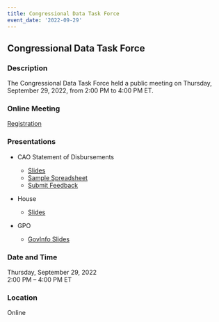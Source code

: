 ```yaml
---
title: Congressional Data Task Force  
event_date: '2022-09-29'
---
```


## Congressional Data Task Force  

### Description  
The Congressional Data Task Force held a public meeting on Thursday, September 29, 2022, from 2:00 PM to 4:00 PM ET.  

### Online Meeting  
[Registration](https://ushr.webex.com/ushr/onstage/g.php?MTID=e90a72e4ee72f2c3baa5ca120ac5af6e0)   

### Presentations

* CAO Statement of Disbursements
   * [Slides](https://usgpo.github.io/innovation/resources/CDTF20220929/SOD-Additional-Fields-September-29-2022.pptx)   
   * [Sample Spreadsheet](https://usgpo.github.io/innovation/resources/CDTF20220929/SOD-DETAIL-GRID-Proposed-Solution.xlsx)   
   * [Submit Feedback](https://github.com/usgpo/innovation/issues)  
  
* House  
  * [Slides](https://usgpo.github.io/innovation/resources/CDTF20220929/CongressionalDataTaskForce-BDTF-2022-September-29-PublicMeeting-RELEASED.pdf)  
  
* GPO  
   * [GovInfo Slides](https://usgpo.github.io/innovation/resources/CDTF20220929/CDTF-External-GPO-20220929-Lisa.pdf)  
  
  
  
### Date and Time  
Thursday, September 29, 2022  
2:00 PM – 4:00 PM ET  

### Location  
Online  




 


